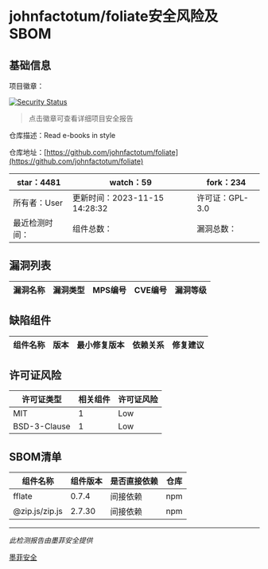 # johnfactotum/foliate安全风险及SBOM

## 基础信息

项目徽章：

[![Security Status](https://www.murphysec.com/platform3/v31/badge/1724867529744539648.svg)](https://www.murphysec.com/console/report/1724867528528191488/1724867529744539648)

> 点击徽章可查看详细项目安全报告

仓库描述：Read e-books in style

仓库地址：[https://github.com/johnfactotum/foliate](https://github.com/johnfactotum/foliate)

| star：4481 | watch：59 | fork：234 |
| ----------- | -------------- | ------------ |
| 所有者：User | 更新时间：2023-11-15 14:28:32 | 许可证：GPL-3.0 |
| 最近检测时间： | 组件总数： | 漏洞总数： |




## 漏洞列表

| 漏洞名称 | 漏洞类型 | MPS编号 | CVE编号 | 漏洞等级 |
| ------- | ------ | ------- | ------ | ----- |





## 缺陷组件

| 组件名称 | 版本 | 最小修复版本 | 依赖关系 | 修复建议 |
| -------- | ---- | ------------ | -------- | -------- |





## 许可证风险

| 许可证类型 | 相关组件 | 许可证风险 |
| ---------- | -------- | ---------- |
|MIT|1|Low|
|BSD-3-Clause|1|Low|




## SBOM清单

| 组件名称 | 组件版本 | 是否直接依赖 | 仓库 |
| -------- | -------- | ------------ | ---- |
|fflate|0.7.4|间接依赖|npm|
|@zip.js/zip.js|2.7.30|间接依赖|npm|


------

*此检测报告由墨菲安全提供*

[墨菲安全](www.murphysec.com)